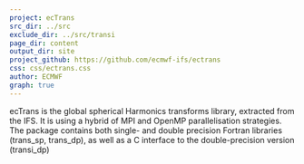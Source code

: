 ```yaml
---
project: ecTrans
src_dir: ../src
exclude_dir: ../src/transi
page_dir: content
output_dir: site
project_github: https://github.com/ecmwf-ifs/ectrans
css: css/ectrans.css
author: ECMWF
graph: true
---
```


ecTrans is the global spherical Harmonics transforms library, extracted from the IFS. It is using a hybrid of MPI and OpenMP parallelisation strategies. The package contains both single- and double precision Fortran libraries (trans_sp, trans_dp), as well as a C interface to the double-precision version (transi_dp)
